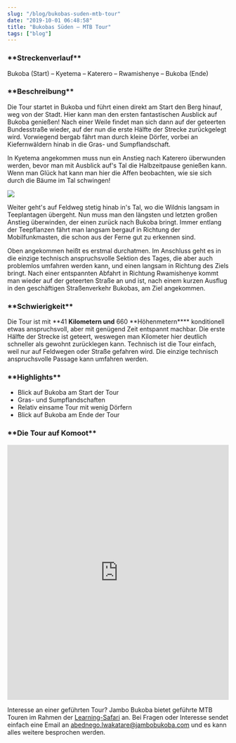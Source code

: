 ```yaml
---
slug: "/blog/bukobas-suden-mtb-tour"
date: "2019-10-01 06:48:58"
title: "Bukobas Süden – MTB Tour"
tags: ["blog"]
---
```


### **\*\***Streckenverlauf**\*\***

Bukoba (Start) – Kyetema – Katerero – Rwamishenye – Bukoba (Ende)

### **\*\***Beschreibung**\*\***

Die Tour startet in Bukoba und führt einen direkt am Start den Berg hinauf, weg von der Stadt. Hier kann man den ersten fantastischen Ausblick auf Bukoba genießen! Nach einer Weile findet man sich dann auf der geteerten Bundesstraße wieder, auf der nun die erste Hälfte der Strecke zurückgelegt wird. Vorwiegend bergab fährt man durch kleine Dörfer, vorbei an Kiefernwäldern hinab in die Gras- und Sumpflandschaft.

In Kyetema angekommen muss nun ein Anstieg nach Katerero überwunden werden, bevor man mit Ausblick auf's Tal die Halbzeitpause genießen kann. Wenn man Glück hat kann man hier die Affen beobachten, wie sie sich durch die Bäume im Tal schwingen!

![](/content/images/2019/10/WhatsApp-Image-2019-10-01-at-10.34.07.jpeg)

Weiter geht's auf Feldweg stetig hinab in's Tal, wo die Wildnis langsam in Teeplantagen übergeht. Nun muss man den längsten und letzten großen Anstieg überwinden, der einen zurück nach Bukoba bringt. Immer entlang der Teepflanzen fährt man langsam bergauf in Richtung der Mobilfunkmasten, die schon aus der Ferne gut zu erkennen sind.

Oben angekommen heißt es erstmal durchatmen. Im Anschluss geht es in die einzige technisch anspruchsvolle Sektion des Tages, die aber auch problemlos umfahren werden kann, und einen langsam in Richtung des Ziels bringt. Nach einer entspannten Abfahrt in Richtung Rwamishenye kommt man wieder auf der geteerten Straße an und ist, nach einem kurzen Ausflug in den geschäftigen Straßenverkehr Bukobas, am Ziel angekommen.

### **\*\***Schwierigkeit**\*\***

Die Tour ist mit **41 **Kilometern und** 660 **Höhenmetern\*\*\*\* konditionell etwas anspruchsvoll, aber mit genügend Zeit entspannt machbar. Die erste Hälfte der Strecke ist geteert, weswegen man Kilometer hier deutlich schneller als gewohnt zurücklegen kann. Technisch ist die Tour einfach, weil nur auf Feldwegen oder Straße gefahren wird. Die einzige technisch anspruchsvolle Passage kann umfahren werden.

### **\*\***Highlights**\*\***

- Blick auf Bukoba am Start der Tour
- Gras- und Sumpflandschaften
- Relativ einsame Tour mit wenig Dörfern
- Blick auf Bukoba am Ende der Tour

### **\*\***Die Tour auf Komoot**\*\***

<iframe src="https://www.komoot.de/tour/96956962/embed?profile=1" width="100%" height="580" frameborder="0" scrolling="no"></iframe>

Interesse an einer geführten Tour? Jambo Bukoba bietet geführte MTB Touren im Rahmen der [Learning-Safari](https://www.jambobukoba.com/reisen-und-lernen/) an. Bei Fragen oder Interesse sendet einfach eine Email an [abednego.lwakatare@jambobukoba.com](mailto:abednego.lwakatare@jambobukoba.com) und es kann alles weitere besprochen werden.
